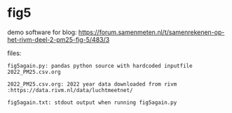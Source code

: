 # fig5
demo software for blog: https://forum.samenmeten.nl/t/samenrekenen-op-het-rivm-deel-2-pm25-fig-5/483/3



files:

	fig5again.py: pandas python source with hardcoded inputfile 2022_PM25.csv.org

	2022_PM25.csv.org: 2022 year data downloaded from rivm :https://data.rivm.nl/data/luchtmeetnet/
 
	fig5again.txt: stdout output when running fig5again.py
